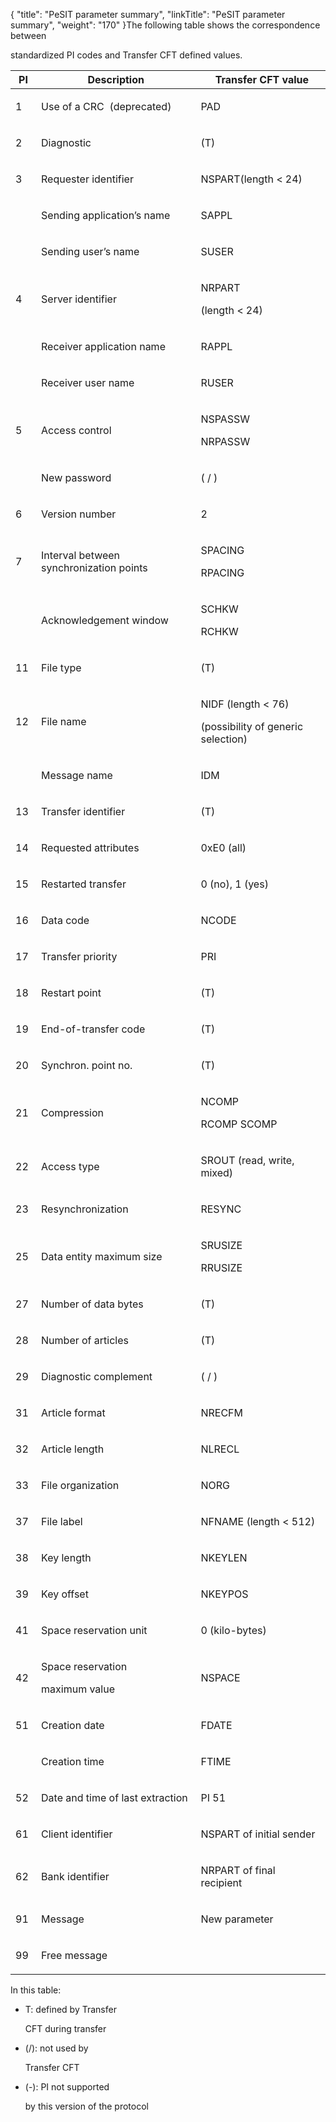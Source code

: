 {
    "title": "PeSIT parameter summary",
    "linkTitle": "PeSIT parameter summary",
    "weight": "170"
}The following table shows the correspondence between
standardized PI codes and Transfer CFT defined values.

<table data-cellspacing="0">
<thead>
<tr class="header">
<th>PI</th>
<th>Description</th>
<th> Transfer CFT value</th>
</tr>
</thead>
<tbody>
<tr class="odd">
<td><p>1 </p></td>
<td><p>Use of a CRC  (deprecated)</p></td>
<td><p>PAD </p></td>
</tr>
<tr class="even">
<td><p>2 </p></td>
<td><p>Diagnostic </p></td>
<td><p>(T) </p></td>
</tr>
<tr class="odd">
<td><p>3 </p></td>
<td><p>Requester identifier</p></td>
<td><p>NSPART(length &lt; 24) </p></td>
</tr>
<tr class="even">
<td><p> </p></td>
<td><p>Sending application’s name </p></td>
<td><p>SAPPL </p></td>
</tr>
<tr class="odd">
<td><p> </p></td>
<td><p>Sending user’s name </p></td>
<td><p>SUSER </p></td>
</tr>
<tr class="even">
<td><p>4 </p></td>
<td><p>Server identifier </p></td>
<td><p>NRPART<br />
(length &lt; 24) </p></td>
</tr>
<tr class="odd">
<td><p> </p></td>
<td><p>Receiver application name </p></td>
<td><p>RAPPL </p></td>
</tr>
<tr class="even">
<td><p> </p></td>
<td><p>Receiver user name </p></td>
<td><p>RUSER </p></td>
</tr>
<tr class="odd">
<td><p>5 </p></td>
<td><p>Access control </p></td>
<td><p>NSPASSW<br />
NRPASSW </p></td>
</tr>
<tr class="even">
<td><p> </p></td>
<td><p>New password </p></td>
<td><p>( / ) </p></td>
</tr>
<tr class="odd">
<td><p>6 </p></td>
<td><p>Version number </p></td>
<td><p>2  </p></td>
</tr>
<tr class="even">
<td><p>7 </p></td>
<td><p>Interval between synchronization points  </p></td>
<td><p>SPACING<br />
RPACING </p></td>
</tr>
<tr class="odd">
<td><p> </p></td>
<td><p>Acknowledgement window </p></td>
<td><p>SCHKW<br />
RCHKW </p></td>
</tr>
<tr class="even">
<td><p>11 </p></td>
<td><p>File type </p></td>
<td><p>(T) </p></td>
</tr>
<tr class="odd">
<td><p>12 </p></td>
<td><p>File name </p></td>
<td><p>NIDF (length &lt; 76)<br />
(possibility of generic selection) </p></td>
</tr>
<tr class="even">
<td><p> </p></td>
<td><p>Message name  </p></td>
<td><p>IDM </p></td>
</tr>
<tr class="odd">
<td><p>13 </p></td>
<td><p>Transfer identifier </p></td>
<td><p>(T) </p></td>
</tr>
<tr class="even">
<td><p>14 </p></td>
<td><p>Requested attributes </p></td>
<td><p>0xE0 (all)  </p></td>
</tr>
<tr class="odd">
<td><p>15 </p></td>
<td><p>Restarted transfer </p></td>
<td><p>0 (no), 1 (yes) </p></td>
</tr>
<tr class="even">
<td><p>16 </p></td>
<td><p>Data code </p></td>
<td><p>NCODE </p></td>
</tr>
<tr class="odd">
<td><p>17 </p></td>
<td><p>Transfer priority </p></td>
<td><p>PRI </p></td>
</tr>
<tr class="even">
<td><p>18 </p></td>
<td><p>Restart point </p></td>
<td><p>(T) </p></td>
</tr>
<tr class="odd">
<td><p>19 </p></td>
<td><p>End-of-transfer code </p></td>
<td><p>(T) </p></td>
</tr>
<tr class="even">
<td><p>20 </p></td>
<td><p>Synchron. point no. </p></td>
<td><p>(T) </p></td>
</tr>
<tr class="odd">
<td><p>21 </p></td>
<td><p>Compression </p></td>
<td><p>NCOMP<br />
RCOMP SCOMP  </p></td>
</tr>
<tr class="even">
<td><p>22 </p></td>
<td><p>Access type </p></td>
<td><p>SROUT (read, write, mixed) </p></td>
</tr>
<tr class="odd">
<td><p>23 </p></td>
<td><p>Resynchronization </p></td>
<td><p>RESYNC </p></td>
</tr>
<tr class="even">
<td><p>25 </p></td>
<td><p>Data entity maximum size </p></td>
<td><p>SRUSIZE<br />
RRUSIZE  </p></td>
</tr>
<tr class="odd">
<td><p>27 </p></td>
<td><p>Number of data bytes </p></td>
<td><p>(T) </p></td>
</tr>
<tr class="even">
<td><p>28 </p></td>
<td><p>Number of articles </p></td>
<td><p>(T)  </p></td>
</tr>
<tr class="odd">
<td><p>29 </p></td>
<td><p>Diagnostic complement </p></td>
<td><p>( / ) </p></td>
</tr>
<tr class="even">
<td><p>31 </p></td>
<td><p>Article format </p></td>
<td><p>NRECFM </p></td>
</tr>
<tr class="odd">
<td><p>32 </p></td>
<td><p>Article length  </p></td>
<td><p>NLRECL </p></td>
</tr>
<tr class="even">
<td><p>33 </p></td>
<td><p>File organization </p></td>
<td><p>NORG </p></td>
</tr>
<tr class="odd">
<td><p>37 </p></td>
<td><p>File label </p></td>
<td><p>NFNAME (length &lt; 512) </p></td>
</tr>
<tr class="even">
<td><p>38 </p></td>
<td><p>Key length </p></td>
<td><p>NKEYLEN </p></td>
</tr>
<tr class="odd">
<td><p>39 </p></td>
<td><p>Key offset </p></td>
<td><p>NKEYPOS </p></td>
</tr>
<tr class="even">
<td><p>41 </p></td>
<td><p>Space reservation unit </p></td>
<td><p>0 (kilo-bytes)  </p></td>
</tr>
<tr class="odd">
<td><p>42 </p></td>
<td><p>Space reservation<br />
maximum value </p></td>
<td><p>NSPACE  </p></td>
</tr>
<tr class="even">
<td><p>51 </p></td>
<td><p>Creation date </p></td>
<td><p>FDATE  </p></td>
</tr>
<tr class="odd">
<td><p> </p></td>
<td><p>Creation time </p></td>
<td><p>FTIME </p></td>
</tr>
<tr class="even">
<td><p>52 </p></td>
<td><p>Date and time of last extraction </p></td>
<td><p>PI 51 </p></td>
</tr>
<tr class="odd">
<td><p>61 </p></td>
<td><p>Client identifier</p></td>
<td><p>NSPART of initial sender </p></td>
</tr>
<tr class="even">
<td><p>62 </p></td>
<td><p>Bank identifier</p></td>
<td><p>NRPART of final recipient </p></td>
</tr>
<tr class="odd">
<td><p>91 </p></td>
<td><p>Message </p></td>
<td><p>New parameter  </p></td>
</tr>
<tr class="even">
<td><p>99 </p></td>
<td><p>Free message </p></td>
<td></td>
</tr>
</tbody>
</table>

In this table:

-   T: defined by Transfer
    CFT during transfer
-   (/): not used by
    Transfer CFT
-   (-): PI not supported
    by this version of the protocol
